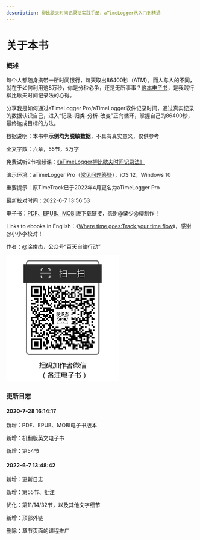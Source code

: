 ```yaml
---
description: 柳比歇夫时间记录法实践手册，aTimeLogger从入门到精通
---
```


# 关于本书

### 概述

每个人都随身携带一所时间银行，每天取出86400秒（ATM），而人与人的不同，就在于如何利用这8万秒，你是分秒必争，还是无所事事？[这本电子书](https://shijian.tujunjie.com/)，是我践行柳比歇夫时间记录法的心得。

分享我是如何通过aTimeLogger Pro/aTimeLogger软件记录时间，通过真实记录的数据认识自己，进入“记录-归类-分析-改变”正向循环，掌握自己的86400秒，最终达成目标的方法。

数据说明：本书中**示例均为脱敏数据**，不具有真实意义，仅供参考

全文字数：六章，55节，5万字

免费试听2节视频课：[《aTimeLogger柳比歇夫时间记录法》](https://study.163.com/course/courseMain.htm?courseId=1209678842\&share=2\&shareId=400000000640077)

演示环境：aTimeLogger Pro（[常见问题答疑](https://shijian.tujunjie.com/ch06/ch06.47)），iOS 12，Windows 10

重要提示：原TimeTrack已于2022年4月更名为aTimeLogger Pro

最新校对时间：2022-6-7 13:56:53

电子书：[PDF、EPUB、MOBI版下载链接](https://share.weiyun.com/5rv9h5Y)，感谢@栗少@柳制作！

Links to ebooks in English：《[Where time goes:Track your time flow](https://en.shijian.tujunjie.com/)》，感谢@小小李校对！

作者：@涂俊杰，公众号“百天自律行动”

![](.gitbook/assets/about-1.png)

### 更新日志

#### 2020-7-28 16:14:17

新增：PDF、EPUB、MOBI电子书版本

新增：机翻版英文电子书

新增：第54节

#### 2022-6-7 13:48:42

新增：更新日志

新增：第55节、批注

优化：第11/14/32节，以及其他文字细节

新增：顶部外链

删除：章节页面的课程推广
